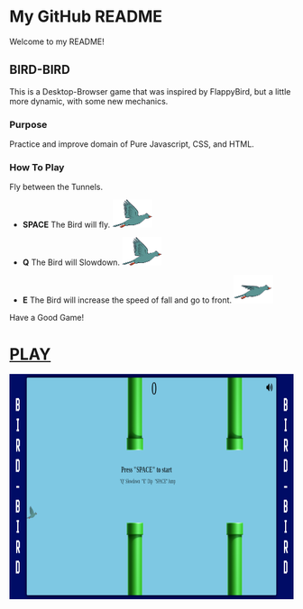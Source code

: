 # My GitHub README

Welcome to my README!

## BIRD-BIRD

This is a Desktop-Browser game that was inspired by FlappyBird, but a little more dynamic, with some new mechanics.

### Purpose

Practice and improve domain of Pure Javascript, CSS, and HTML.

### How To Play

Fly between the Tunnels.

-  **SPACE**
    The Bird will fly.
    <img src="./imgs/normal-bird.png" alt="Normal Bird" width="70" height="50">

- **Q** 
    The Bird will Slowdown.
    <img src="./imgs/normal-bird.png" alt="Slowdown Bird" width="70" height="50"> <!-- Adjust width and height as needed -->

- **E** 
    The Bird will increase the speed of fall and go to front.
    <img src="./imgs/downing-bird.png" alt="Downing Bird" width="70" height="50"> <!-- Adjust width and height as needed -->

Have a Good Game! 
# [PLAY](https://the-bird-orpin.vercel.app/)

<!-- Adjust width and height for gameplay images as needed -->
<img src="./imgs/gameplay-start.png" alt="Gameplay Start" width="800" height="400">
